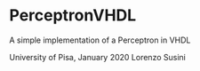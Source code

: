 # PerceptronVHDL
 A simple implementation of a Perceptron in VHDL
 
 University of Pisa, January 2020
 Lorenzo Susini
